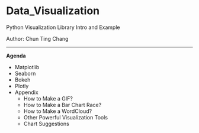 # Data_Visualization

Python Visualization Library Intro and Example

Author:  Chun Ting Chang

---

**Agenda**

- Matplotlib
- Seaborn
- Bokeh
- Plotly
- Appendix
    - How to Make a GIF?
    - How to Make a Bar Chart Race?
    - How to Make a WordCloud?
    - Other Powerful Visualization Tools
    - Chart Suggestions
